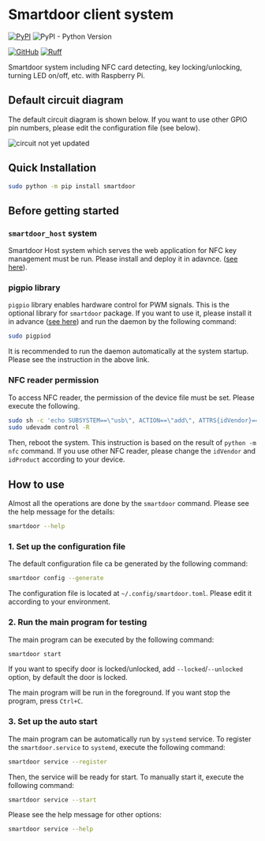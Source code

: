 # Smartdoor client system

[![PyPI](https://img.shields.io/pypi/v/smartdoor?label=PyPI&logo=PyPI)](https://pypi.org/project/smartdoor/)
![PyPI - Python Version](https://img.shields.io/pypi/pyversions/smartdoor?logo=Python)

[![GitHub](https://img.shields.io/github/license/munechika-koyo/cherab_phix)](https://opensource.org/licenses/BSD-3-Clause)
[![Ruff](https://img.shields.io/endpoint?url=https://raw.githubusercontent.com/charliermarsh/ruff/main/assets/badge/v2.json)](https://github.com/charliermarsh/ruff)

Smartdoor system including NFC card detecting, key locking/unlocking, turning LED on/off, etc. with Raspberry Pi.

## Default circuit diagram
The default circuit diagram is shown below. If you want to use other GPIO pin numbers, please edit the configuration file (see below).

![circuit](docs/circuit.png) not yet updated


## Quick Installation
```bash
sudo python -m pip install smartdoor
```

## Before getting started

### `smartdoor_host` system
Smartdoor Host system which serves the web application for NFC key management must be run. Please
install and deploy it in adavnce. ([see here](https://github.com/munechika-koyo/smartdoor_host)).

### pigpio library
`pigpio` library enables hardware control for PWM signals. This is the optional library for `smartdoor` package. If you want to use it, please install it in advance ([see here](http://abyz.me.uk/rpi/pigpio/download.html)) and run the daemon by the following command:
```bash
sudo pigpiod
```
It is recommended to run the daemon automatically at the system startup. Please see the instruction in the above link.

### NFC reader permission
To access NFC reader, the permission of the device file must be set. Please execute the following.
```bash
sudo sh -c 'echo SUBSYSTEM==\"usb\", ACTION==\"add\", ATTRS{idVendor}==\"054c\", ATTRS{idProduct}==\"06c3\", GROUP=\"plugdev\" >> /etc/udev/rules.d/nfcdev.rules'
sudo udevadm control -R
```
Then, reboot the system.
This instruction is based on the result of `python -m nfc` command. If you use other NFC reader, please change the `idVendor` and `idProduct` according to your device.


## How to use

Almost all the operations are done by the `smartdoor` command. Please see the help message for the
details:
```bash
smartdoor --help
```

### 1. Set up the configuration file
The default configuration file ca be generated by the following command:
```bash
smartdoor config --generate
```
The configuration file is located at `~/.config/smartdoor.toml`. Please edit it according to your environment.

### 2. Run the main program for testing
The main program can be executed by the following command:
```bash
smartdoor start
```
If you want to specify door is locked/unlocked, add `--locked`/`--unlocked` option, by default
the door is locked.

The main program will be run in the foreground. If you want stop the program, press `Ctrl+C`.

### 3. Set up the auto start
The main program can be automatically run by `systemd` service. To register the `smartdoor.service`
to `systemd`, execute the following command:
```bash
smartdoor service --register
```
Then, the service will be ready for start. To manually start it, execute the following command:
```bash
smartdoor service --start
```

Please see the help message for other options:
```bash
smartdoor service --help
```
